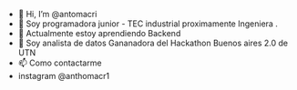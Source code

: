 - 👋 Hi, I’m @antomacri
- 👀 Soy programadora junior - TEC industrial proximamente Ingeniera . 
- 🌱 Actualmente estoy aprendiendo Backend
- 💞️ Soy analista de datos Gananadora del Hackathon Buenos aires 2.0 de UTN 
- 📫 Como contactarme
- instagram @anthomacr1

<!---
antomacri/antomacri is a ✨ special ✨ repository because its `README.md` (this file) appears on your GitHub profile.
You can click the Preview link to take a look at your changes.
--->
